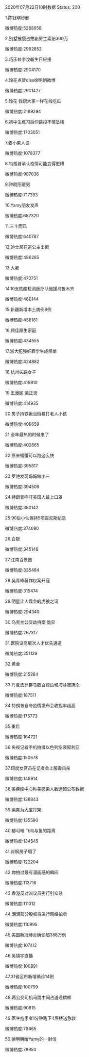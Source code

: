 2020年07月22日10时数据
Status: 200

1.陈钰琪秒删

微博热度:5268958

2.别墅被侵占拍剧房主索赔300万

微博热度:2992852

3.巧乐兹李汶翰生日应援

微博热度:2904170

4.玲花点赞diss徐明朝微博

微博热度:2901427

5.玲花 我跟大家一样在线吃瓜

微博热度:2189294

6.初中生练习后仰跳投不慎坠楼

微博热度:1703051

7.姜小果人设

微博热度:1078377

8.特朗普承认疫情可能变得更糟

微博热度:987036

9.钟晓阳暖男

微博热度:717393

10.Yamy朋友发声

微博热度:687320

11.三十而已

微博热度:640787

12.迪士尼在逃公主出街

微博热度:489285

13.大暑

微博热度:470751

14.10支核酸检测医疗队驰援乌鲁木齐

微博热度:460144

15.新疆新增本土病例9例

微博热度:438181

16.顾佳原生家庭

微博热度:434555

17.浙大犯强奸罪学生成绩单

微博热度:424882

18.杭州失踪女子

微博热度:419810

19.王漫妮 梁正贤

微博热度:414935

20.男子持铁锹当街暴打老人小孩

微博热度:409659

21.全年最热的时候来了

微博热度:402665

22.原来螃蟹可以跑这么快

微博热度:395817

23.罗艳发现妈妈做小三

微博热度:394506

24.特朗普呼吁美国人戴上口罩

微博热度:380142

25.90后小伙保持5项吉尼斯纪录

微博热度:374080

26.白银

微博热度:345146

27.江南百景图

微博热度:335484

28.吴青峰著作权案开庭

微博热度:315474

29.明星让人误会的虎狼之词

微博热度:294340

30.乌克兰公交劫持案 诡异

微博热度:267317

31.医院设高层次人才优先通道

微博热度:251139

32.黄金

微博热度:215284

33.丹麦法罗群岛数百鲸鱼和海豚被捕杀

微博热度:187511

34.特朗普自夸疫情发布会收视率超高

微博热度:175773

35.重启

微博热度:164721

36.央视记者手机拍摄以色列空袭叙利亚

微博热度:150678

37.印度女官员在记者会上服毒自杀

微博热度:148914

38.美疾控中心称美感染人数远超公布数据

微博热度:138843

39.梁爽为大宝打架

微博热度:135590

40.郁可唯 飞鸟与鱼的距离

微博热度:134545

41.肖枫房子塌了

微博热度:122204

42.你拍过最有漫画感的瞬间

微博热度:113716

43.香港反对派议员劣行引众怒

微博热度:111312

44.滴滴部分股权将进行网络拍卖

微博热度:110995

45.美国新冠肺炎确诊超388万例

微博热度:107412

46.吴镇宇直播

微博热度:100891

47.31省区市新增确诊14例

微博热度:100799

48.两公交司机马路中间占道递槟榔

微博热度:90815

49.医生抱患者1分钟跑下4层楼送急救

微博热度:79465

50.徐明朝给Yamy的一封信

微博热度:78950

